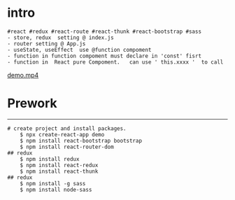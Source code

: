 # intro 
    #react #redux #react-route #react-thunk #react-bootstrap #sass
    - store, redux  setting @ index.js
    - router setting @ App.js
    - useState, useEffect  use @function compoment
    - function in function compoment must declare in 'const' fisrt
    - function in  React pure Compoment.   can use ' this.xxxx '  to call
[demo.mp4](https://github.com/kingbike/pratice-ReactRedux-ToDoList/raw/master/demo.mp4)

# Prework
---
    # create project and install packages.
        $ npx create-react-app demo
        $ npm install react-bootstrap bootstrap
        $ npm install react-router-dom
    ## redux
        $ npm install redux
        $ npm install react-redux
        $ npm install react-thunk
    ## redux
        $ npm install -g sass
        $ npm install node-sass
